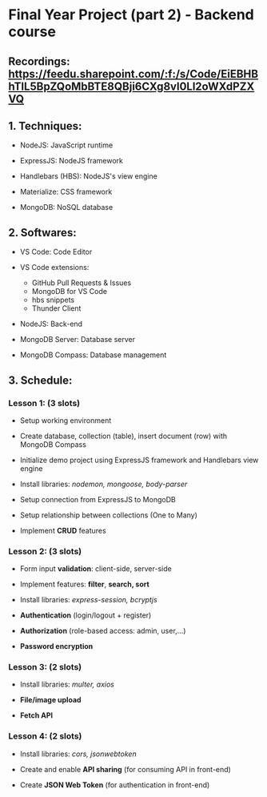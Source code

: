 # Final Year Project (part 2) - Backend course
## Recordings: https://feedu.sharepoint.com/:f:/s/Code/EiEBHBhTlL5BpZQoMbBTE8QBji6CXg8vl0Ll2oWXdPZXVQ

## 1. Techniques:
- NodeJS: JavaScript runtime

- ExpressJS: NodeJS framework

- Handlebars (HBS): NodeJS's view engine

- Materialize: CSS framework

- MongoDB: NoSQL database
## 2. Softwares:
- VS Code: Code Editor

- VS Code extensions:
  + GitHub Pull Requests & Issues
  + MongoDB for VS Code
  + hbs snippets
  + Thunder Client

- NodeJS: Back-end

- MongoDB Server: Database server

- MongoDB Compass: Database management
## 3. Schedule:
### Lesson 1: (3 slots)
- Setup working environment

- Create database, collection (table), insert document (row) with MongoDB Compass

- Initialize demo project using ExpressJS framework and Handlebars view engine

- Install libraries: *nodemon, mongoose, body-parser*

- Setup connection from ExpressJS to MongoDB

- Setup relationship between collections (One to Many)

- Implement **CRUD** features
### Lesson 2: (3 slots)
- Form input **validation**: client-side, server-side

- Implement features: **filter**, **search, sort**

- Install libraries: *express-session, bcryptjs*

- **Authentication** (login/logout + register)

- **Authorization**  (role-based access: admin, user,...)

- **Password encryption**
### Lesson 3: (2 slots)
- Install libraries: *multer, axios*

- **File/image upload**

- **Fetch API**
### Lesson 4: (2 slots)
- Install libraries: *cors, jsonwebtoken*

- Create and enable **API sharing** (for consuming API in front-end)

- Create **JSON Web Token** (for authentication in front-end)
